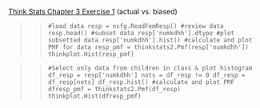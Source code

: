 [Think Stats Chapter 3 Exercise 1](http://greenteapress.com/thinkstats2/html/thinkstats2004.html#toc31) (actual vs. biased)

>> `#load data
resp = nsfg.ReadFemResp()
#review data
resp.head()
#subset data
resp['numkdhh'].dtype
#plot subsetted data
resp['numkdhh'].hist()
#calculate and plot PMF for data
resp_pmf = thinkstats2.Pmf(resp['numkdhh'])
thinkplot.Hist(resp_pmf)`

>> `#Select only data from children in class & plot histogram
df_resp = resp['numkdhh']
nots = df_resp != 0
df_resp = df_resp[nots]
df_resp.hist()
#calculate and plot PMF
dfresp_pmf = thinkstats2.Pmf(df_resp)
thinkplot.Hist(dfresp_pmf)`

